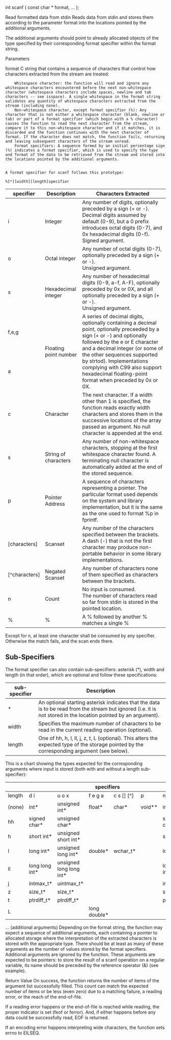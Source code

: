 int scanf ( const char * format, ... );

Read formatted data from stdin
Reads data from stdin and stores them according to the parameter format into the locations pointed by the additional arguments.

The additional arguments should point to already allocated objects of the type specified by their corresponding format specifier within the format string.

Parameters

format
    C string that contains a sequence of characters that control how characters extracted from the stream are treated:

        Whitespace character: the function will read and ignore any whitespace characters encountered before the next non-whitespace character (whitespace characters include spaces, newline and tab characters -- see isspace). A single whitespace in the format string validates any quantity of whitespace characters extracted from the stream (including none).
        Non-whitespace character, except format specifier (%): Any character that is not either a whitespace character (blank, newline or tab) or part of a format specifier (which begin with a % character) causes the function to read the next character from the stream, compare it to this non-whitespace character and if it matches, it is discarded and the function continues with the next character of format. If the character does not match, the function fails, returning and leaving subsequent characters of the stream unread.
        Format specifiers: A sequence formed by an initial percentage sign (%) indicates a format specifier, which is used to specify the type and format of the data to be retrieved from the stream and stored into the locations pointed by the additional arguments.


    A format specifier for scanf follows this prototype:

    %[*][width][length]specifier

<table>
    <thead>
        <tr>
            <th>specifier</th>
            <th>Description</th>
            <th>Characters Extracted</th>
        </tr>
    </thead>
    <tbody>
        <tr>
            <td>i</td>
            <td>Integer</td>
            <td> Any number of digits, optionally preceded by a sign (+ or -). Decimal digits assumed by default (0-9), but a 0 prefix introduces octal digits (0-7), and 0x hexadecimal digits (0-f).
            <br>Signed argument.</td>
        </tr>
        <tr>
            <td>o</td>
            <td>Octal integer</td>
            <td>Any number of octal digits (0-7), optionally preceded by a sign (+ or -).
            <br>Unsigned argument.</td>
        </tr>
        <tr>
            <td>x</td>
            <td>Hexadecimal integer</td>
            <td>Any number of hexadecimal digits (0-9, a-f, A-F), optionally preceded by 0x or 0X, and all optionally preceded by a sign (+ or -).
            <br>Unsigned argument.</td>
        </tr>
        <tr>
            <td>f,e,g</td>
            <td rowspan="2">Floating point number</td>
            <td rowspan="2">A series of decimal digits, optionally containing a decimal point, optionally preceeded by a sign (+ or -) and optionally followed by the e or E character and a decimal integer (or some of the other sequences supported by strtod).
Implementations complying with C99 also support hexadecimal floating-point format when preceded by 0x or 0X.</td>
        </tr>
        <tr>
            <td>a</td>
        </tr>
        <tr>
            <td>c</td>
            <td>Character</td>
            <td>The next character. If a width other than 1 is specified, the function reads exactly width characters and stores them in the successive locations of the array passed as argument. No null character is appended at the end.</td>
        </tr>
        <tr>
            <td>s</td>
            <td>String of characters</td>
            <td>Any number of non-whitespace characters, stopping at the first whitespace character found. A terminating null character is automatically added at the end of the stored sequence.</td>
        </tr>
        <tr>
            <td>p</td>
            <td>Pointer Address</td>
            <td>A sequence of characters representing a pointer. The particular format used depends on the system and library implementation, but it is the same as the one used to format %p in fprintf.</td>
        </tr>
        <tr>
            <td>[characters]</td>
            <td>Scanset</td>
            <td>Any number of the characters specified between the brackets.
A dash (-) that is not the first character may produce non-portable behavior in some library implementations.</td>
        </tr>
        <tr>
            <td>[^characters]</td>
            <td>Negated Scanset</td>
            <td>Any number of characters none of them specified as characters between the brackets.</td>
        </tr>
        <tr>
            <td>n</td>
            <td>Count</td>
            <td>No input is consumed.
            <br>The number of characters read so far from stdin is stored in the pointed location.</td>
        </tr>
        <tr>
            <td>%</td>
            <td>%</td>
            <td>A % followed by another % matches a single %</td>
        </tr>
    </tbody>
</table>
Except for n, at least one character shall be consumed by any specifier. Otherwise the match fails, and the scan ends there.


## Sub-Specifiers
The format specifier can also contain sub-specifiers: asterisk (*), width and length (in that order), which are optional and follow these specifications:

<table>
    <thead>
        <tr>
          <th>sub-specifier</th>
          <th>Description</th>
        </tr>
    </thead>
    <tbody>
        <tr>
          <td>*</td>
          <td>	An optional starting asterisk indicates that the data is to be read from the stream but ignored (i.e. it is not stored in the location pointed by an argument).</td>
        </tr>
        <tr>
          <td>width</td>
          <td>Specifies the maximum number of characters to be read in the current reading operation (optional).</td>
        </tr>
        <tr>
          <td>length</td>
          <td>One of hh, h, l, ll, j, z, t, L (optional).
This alters the expected type of the storage pointed by the corresponding argument (see below).</td>
        </tr>
    </tbody>
</table>

This is a chart showing the types expected for the corresponding arguments where input is stored (both with and without a length sub-specifier):
<table>
    <thead>
        <tr>
            <th> </th>
            <th colspan="6">specifiers</th>
        </tr>
    </thead>
    <tbody>
        <tr>
            <td>length</td>
            <td> d i </td>
            <td> u o x</td>
            <td> f e g a </td>
            <td>c s [] [^]</td>
            <td>p</td>
            <td>n</td>
        </tr>
        <tr>
            <td>(none)</td>
            <td>int*</td>
            <td>unsigned int*</td>
            <td>float*</td>
            <td>char*</td>
            <td>void**</td>
            <td>int*</td>
        </tr>
        <tr>
            <td>hh</td>
            <td>signed char*</td>
            <td>unsigned char*</td>
            <td></td>
            <td></td>
            <td></td>
            <td>signed char*</td>
        </tr>
        <tr>
            <td>h</td>
            <td>short int*</td>
            <td>unsigned short int*</td>
            <td></td>
            <td></td>
            <td></td>
            <td>short int*</td>
        </tr>
        <tr>
            <td>l</td>
            <td>long int*</td>
            <td>unsigned long int*</td>
            <td>double*</td>
            <td>wchar_t*</td>
            <td></td>
            <td>long int*</td>
        </tr>
        <tr>
            <td>ll</td>
            <td>long long int*</td>
            <td>unsigned long long int*</td>
            <td></td>
            <td></td>
            <td></td>
            <td>long long int*</td>
        </tr>
        <tr>
            <td>j</td>
            <td>intmax_t*</td>
            <td>uintmax_t*</td>
            <td></td>
            <td></td>
            <td></td>
            <td>intmax_t*</td>
        </tr>
        <tr>
            <td>z</td>
            <td>size_t*</td>
            <td>size_t*</td>
            <td></td>
            <td></td>
            <td></td>
            <td>size_t*</td>
        </tr>
        <tr>
            <td>t</td>
            <td>ptrdiff_t*</td>
            <td>ptrdiff_t*</td>
            <td></td>
            <td></td>
            <td></td>
            <td>ptrdiff_t*</td>
        </tr>
        <tr>
            <td>L</td>
            <td></td>
            <td></td>
            <td>long double*</td>
            <td></td>
            <td></td>
            <td></td>
        </tr>
    </tbody>
</table>



... (additional arguments)
    Depending on the format string, the function may expect a sequence of additional arguments, each containing a pointer to allocated storage where the interpretation of the extracted characters is stored with the appropriate type.
    There should be at least as many of these arguments as the number of values stored by the format specifiers. Additional arguments are ignored by the function.
    These arguments are expected to be pointers: to store the result of a scanf operation on a regular variable, its name should be preceded by the reference operator (&) (see example).


Return Value
On success, the function returns the number of items of the argument list successfully filled. This count can match the expected number of items or be less (even zero) due to a matching failure, a reading error, or the reach of the end-of-file.

If a reading error happens or the end-of-file is reached while reading, the proper indicator is set (feof or ferror). And, if either happens before any data could be successfully read, EOF is returned.

If an encoding error happens interpreting wide characters, the function sets errno to EILSEQ.
